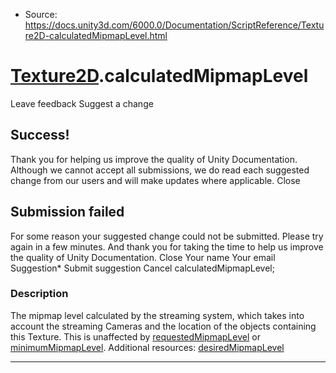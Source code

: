 * Source: https://docs.unity3d.com/6000.0/Documentation/ScriptReference/Texture2D-calculatedMipmapLevel.html

#  [Texture2D](https://docs.unity3d.com/6000.0/Documentation/ScriptReference/Texture2D.html).calculatedMipmapLevel
Leave feedback
Suggest a change
## Success!
Thank you for helping us improve the quality of Unity Documentation. Although we cannot accept all submissions, we do read each suggested change from our users and will make updates where applicable.
Close
## Submission failed
For some reason your suggested change could not be submitted. Please <a>try again</a> in a few minutes. And thank you for taking the time to help us improve the quality of Unity Documentation.
Close
Your name Your email Suggestion* Submit suggestion
Cancel
calculatedMipmapLevel; 
### Description
The mipmap level calculated by the streaming system, which takes into account the streaming Cameras and the location of the objects containing this Texture. This is unaffected by [requestedMipmapLevel](https://docs.unity3d.com/6000.0/Documentation/ScriptReference/Texture2D-requestedMipmapLevel.html) or [minimumMipmapLevel](https://docs.unity3d.com/6000.0/Documentation/ScriptReference/Texture2D-minimumMipmapLevel.html).
Additional resources: [desiredMipmapLevel](https://docs.unity3d.com/6000.0/Documentation/ScriptReference/Texture2D-desiredMipmapLevel.html)
* * *
